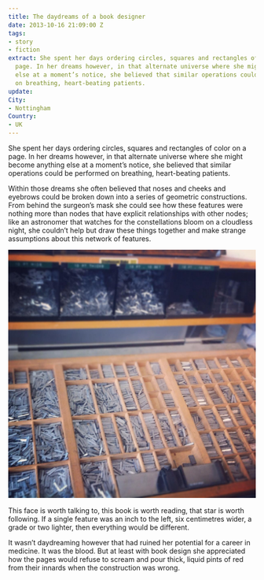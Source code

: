 ```yaml
---
title: The daydreams of a book designer
date: 2013-10-16 21:09:00 Z
tags:
- story
- fiction
extract: She spent her days ordering circles, squares and rectangles of color on a
  page. In her dreams however, in that alternate universe where she might become anything
  else at a moment’s notice, she believed that similar operations could be performed
  on breathing, heart-beating patients.
update: 
City:
- Nottingham
Country:
- UK
---
```


She spent her days ordering circles, squares and rectangles of color on a page. In her dreams however, in that alternate universe where she might become anything else at a moment’s notice, she believed that similar operations could be performed on breathing, heart-beating patients.

Within those dreams she often believed that noses and cheeks and eyebrows could be broken down into a series of geometric constructions. From behind the surgeon’s mask she could see how these features were nothing more than nodes that have explicit relationships with other nodes; like an astronomer that watches for the constellations bloom on a cloudless night, she couldn’t help but draw these things together and make strange assumptions about this network of features.

![type](/uploads/type.jpg)

This face is worth talking to, this book is worth reading, that star is worth following. If a single feature was an inch to the left, six centimetres wider, a grade or two lighter, then everything would be different.

It wasn’t daydreaming however that had ruined her potential for a career in medicine. It was the blood. But at least with book design she appreciated how the pages would refuse to scream and pour thick, liquid pints of red from their innards when the construction was wrong.
